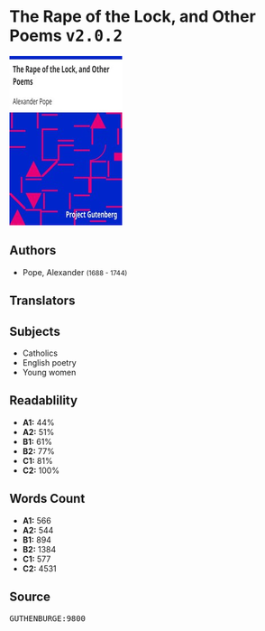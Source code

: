 # The Rape of the Lock, and Other Poems <kbd>v2.0.2</kbd>

![](./cover.medium.jpg "")

## Authors


 - Pope, Alexander <small>(1688 - 1744)</small>

## Translators



## Subjects


 - Catholics
 - English poetry
 - Young women

## Readablility


 - **A1:** 44%
 - **A2:** 51%
 - **B1:** 61%
 - **B2:** 77%
 - **C1:** 81%
 - **C2:** 100%

## Words Count


 - **A1:** 566
 - **A2:** 544
 - **B1:** 894
 - **B2:** 1384
 - **C1:** 577
 - **C2:** 4531

## Source


<kbd>GUTHENBURGE:9800</kbd>
